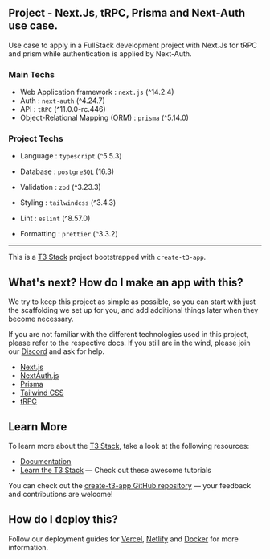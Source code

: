 ## Project - Next.Js, tRPC, Prisma and Next-Auth use case.

Use case to apply in a FullStack development project with Next.Js for tRPC and prism while authentication is applied by Next-Auth.

### Main Techs

- Web Application framework : `next.js` (^14.2.4)
- Auth : `next-auth` (^4.24.7)
- API : `tRPC` (^11.0.0-rc.446)
- Object-Relational Mapping (ORM) : `prisma` (^5.14.0)

### Project Techs

- Language : `typescript` (^5.5.3)
<!-- - Markdown Viewer : `@uiw/react-markdown-preview` (^5.1.2) -->
<!-- - React i18n: `react-i18next` (^15.0.1) -->
<!-- - Form : `react-hook-form` (^7.52.2) -->
- Database : `postgreSQL` (16.3)
- Validation : `zod` (^3.23.3)
- Styling : `tailwindcss` (^3.4.3)

- Lint : `eslint` (^8.57.0)
- Formatting : `prettier` (^3.3.2)

---

This is a [T3 Stack](https://create.t3.gg/) project bootstrapped with `create-t3-app`.

## What's next? How do I make an app with this?

We try to keep this project as simple as possible, so you can start with just the scaffolding we set up for you, and add additional things later when they become necessary.

If you are not familiar with the different technologies used in this project, please refer to the respective docs. If you still are in the wind, please join our [Discord](https://t3.gg/discord) and ask for help.

- [Next.js](https://nextjs.org)
- [NextAuth.js](https://next-auth.js.org)
- [Prisma](https://prisma.io)
- [Tailwind CSS](https://tailwindcss.com)
- [tRPC](https://trpc.io)

## Learn More

To learn more about the [T3 Stack](https://create.t3.gg/), take a look at the following resources:

- [Documentation](https://create.t3.gg/)
- [Learn the T3 Stack](https://create.t3.gg/en/faq#what-learning-resources-are-currently-available) — Check out these awesome tutorials

You can check out the [create-t3-app GitHub repository](https://github.com/t3-oss/create-t3-app) — your feedback and contributions are welcome!

## How do I deploy this?

Follow our deployment guides for [Vercel](https://create.t3.gg/en/deployment/vercel), [Netlify](https://create.t3.gg/en/deployment/netlify) and [Docker](https://create.t3.gg/en/deployment/docker) for more information.
